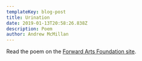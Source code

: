 ```yaml
---
templateKey: blog-post
title: Urination
date: 2019-01-13T20:58:26.838Z
description: Poem
author: Andrew McMillan
---
```

Read the poem on the [Forward Arts Foundation site](http://www.forwardartsfoundation.org/poetry/urination/).
